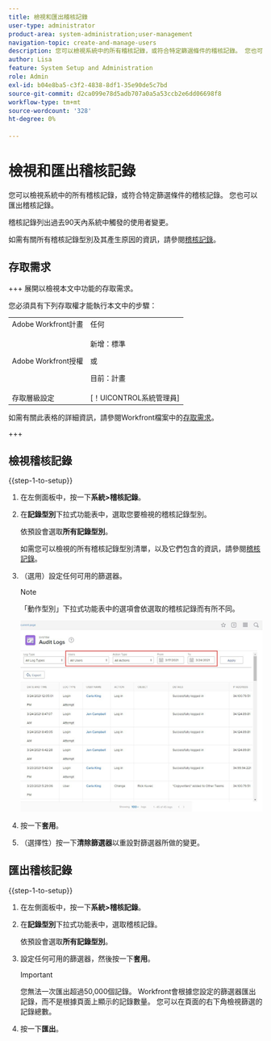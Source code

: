 ```yaml
---
title: 檢視和匯出稽核記錄
user-type: administrator
product-area: system-administration;user-management
navigation-topic: create-and-manage-users
description: 您可以檢視系統中的所有稽核記錄，或符合特定篩選條件的稽核記錄。 您也可以匯出稽核記錄。 稽核記錄列出過去90天內系統中觸發的使用者變更。
author: Lisa
feature: System Setup and Administration
role: Admin
exl-id: b04e8ba5-c3f2-4838-8df1-35e90de5c7bd
source-git-commit: d2ca099e78d5adb707a0a5a53ccb2e6dd06698f8
workflow-type: tm+mt
source-wordcount: '328'
ht-degree: 0%

---
```


# 檢視和匯出稽核記錄

<!--
**DON'T DELETE, DRAFT OR HIDE THIS ARTICLE. IT IS LINKED TO THE PRODUCT, THROUGH THE CONTEXT SENSITIVE HELP LINKS. **
-->

您可以檢視系統中的所有稽核記錄，或符合特定篩選條件的稽核記錄。 您也可以匯出稽核記錄。

稽核記錄列出過去90天內系統中觸發的使用者變更。

如需有關所有稽核記錄型別及其產生原因的資訊，請參閱[稽核記錄](../../../administration-and-setup/add-users/create-and-manage-users/audit-logs.md)。

## 存取需求

+++ 展開以檢視本文中功能的存取需求。

您必須具有下列存取權才能執行本文中的步驟：

<table style="table-layout:auto"> 
 <col> 
 <col> 
 <tbody> 
  <tr> 
   <td role="rowheader">Adobe Workfront計畫</td> 
   <td>任何</td> 
  </tr> 
  <tr> 
  <tr> 
   <td role="rowheader">Adobe Workfront授權</td> 
   <td><p>新增：標準</p>
       <p>或</p>
       <p>目前：計畫</p></td>
  </tr> 
  </tr> 
  <tr> 
   <td role="rowheader">存取層級設定</td> 
   <td>[！UICONTROL系統管理員]</td>
  </tr> 
 </tbody> 
</table>

如需有關此表格的詳細資訊，請參閱Workfront檔案中的[存取需求](/help/quicksilver/administration-and-setup/add-users/access-levels-and-object-permissions/access-level-requirements-in-documentation.md)。

+++

## 檢視稽核記錄

{{step-1-to-setup}}

1. 在左側面板中，按一下&#x200B;**系統>稽核記錄**。
1. 在&#x200B;**記錄型別**&#x200B;下拉式功能表中，選取您要檢視的稽核記錄型別。

   依預設會選取&#x200B;**所有記錄型別**。

   如需您可以檢視的所有稽核記錄型別清單，以及它們包含的資訊，請參閱[稽核記錄](../../../administration-and-setup/add-users/create-and-manage-users/audit-logs.md)。

1. （選用）設定任何可用的篩選器。

   >[!NOTE]
   >
   >「動作型別」下拉式功能表中的選項會依選取的稽核記錄而有所不同。

   ![稽核記錄](assets/audit-logs.jpg)

1. 按一下&#x200B;**套用**。
1. （選擇性）按一下&#x200B;**清除篩選器**&#x200B;以重設對篩選器所做的變更。

## 匯出稽核記錄

{{step-1-to-setup}}

1. 在左側面板中，按一下&#x200B;**系統>稽核記錄**。

1. 在&#x200B;**記錄型別**&#x200B;下拉式功能表中，選取稽核記錄。

   依預設會選取&#x200B;**所有記錄型別**。

1. 設定任何可用的篩選器，然後按一下&#x200B;**套用**。

   >[!IMPORTANT]
   >
   >您無法一次匯出超過50,000個記錄。 Workfront會根據您設定的篩選器匯出記錄，而不是根據頁面上顯示的記錄數量。 您可以在頁面的右下角檢視篩選的記錄總數。

1. 按一下&#x200B;**匯出**。
